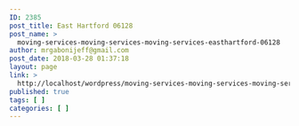 ```yaml
---
ID: 2385
post_title: East Hartford 06128
post_name: >
  moving-services-moving-services-moving-services-easthartford-06128
author: mrgabonijeff@gmail.com
post_date: 2018-03-28 01:37:18
layout: page
link: >
  http://localhost/wordpress/moving-services-moving-services-moving-services-easthartford-06128/
published: true
tags: [ ]
categories: [ ]
---
```

